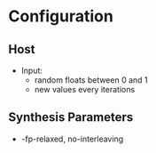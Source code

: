 # Configuration

## Host

* Input:
  * random floats between 0 and 1
  * new values every iterations


## Synthesis Parameters

* -fp-relaxed, no-interleaving
